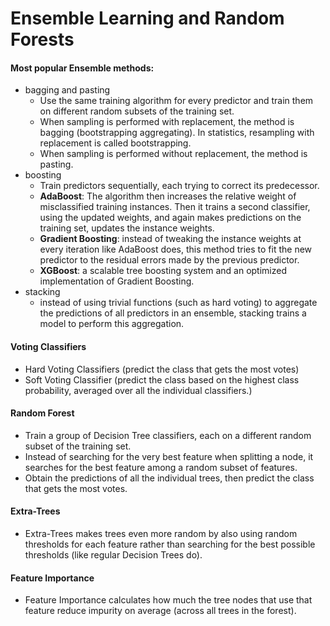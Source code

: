 # Ensemble Learning and Random Forests

#### Most popular Ensemble methods:
- bagging and pasting
    - Use the same training algorithm for every predictor and train them on different random subsets of the training set.
    - When sampling is performed with replacement, the method is bagging (bootstrapping aggregating). In statistics, resampling with replacement is called bootstrapping.
    - When sampling is performed without replacement, the method is pasting.
- boosting
    - Train predictors sequentially, each trying to correct its predecessor. 
    - **AdaBoost**: The algorithm then increases the relative weight of misclassified training instances. Then it trains a second classifier, using the updated weights, and again makes predictions on the training set, updates the instance weights.
    - **Gradient Boosting**: instead of tweaking the instance weights at every iteration like AdaBoost does, this method tries to fit the new predictor to the residual errors made by the previous predictor.
    - **XGBoost**: a scalable tree boosting system and an optimized implementation of Gradient Boosting. 
- stacking
    - instead of using trivial functions (such as hard voting) to aggregate the predictions of all predictors in an ensemble, stacking trains a model to perform this aggregation.

#### Voting Classifiers
- Hard Voting Classifiers (predict the class that gets the most votes)
- Soft Voting Classifier (predict the class based on the highest class probability, averaged over all the individual classifiers.)

#### Random Forest
- Train a group of Decision Tree classifiers, each on a different random subset of the training set.
- Instead of searching for the very best feature when splitting a node, it searches for the best feature among a random subset of features.
- Obtain the predictions of all the individual trees, then predict the class that gets the most votes.

#### Extra-Trees
- Extra-Trees makes trees even more random by also using random thresholds for each feature rather than searching for the best possible thresholds (like regular Decision Trees do).

#### Feature Importance
- Feature Importance calculates how much the tree nodes that use that feature reduce impurity on average (across all trees in the forest).
